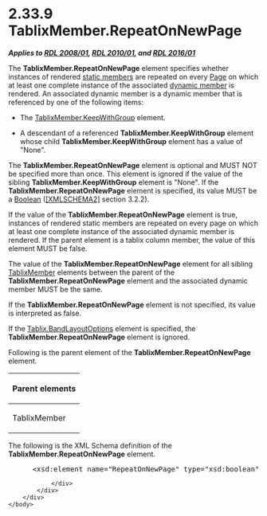 <html dir="LTR" xmlns:mshelp="http://msdn.microsoft.com/mshelp" xmlns:ddue="http://ddue.schemas.microsoft.com/authoring/2003/5" xmlns:xlink="http://www.w3.org/1999/xlink" xmlns:tool="http://www.microsoft.com/tooltip">
    <head>
        <meta http-equiv="Content-Type" content="text/html; CHARSET=utf-8"></meta>
        <meta name="save" content="history"></meta>
        <title>2.33.9 TablixMember.RepeatOnNewPage</title>
        <xml>
            <mshelp:toctitle title="2.33.9 TablixMember.RepeatOnNewPage"></mshelp:toctitle>
            <mshelp:rltitle title="[MS-RDL]: TablixMember.RepeatOnNewPage"></mshelp:rltitle>
            <mshelp:keyword index="A" term="7a8100e3-be10-4036-9bbe-5a72682bfc00"></mshelp:keyword>
            <mshelp:attr name="DCSext.ContentType" value="open specification"></mshelp:attr>
            <mshelp:attr name="AssetID" value="7a8100e3-be10-4036-9bbe-5a72682bfc00"></mshelp:attr>
            <mshelp:attr name="TopicType" value="kbRef"></mshelp:attr>
            <mshelp:attr name="DCSext.Title" value="[MS-RDL]: TablixMember.RepeatOnNewPage" />
        </xml>
    </head>
    <body>
        <div id="header">
            <h1 class="heading">2.33.9 TablixMember.RepeatOnNewPage</h1>
        </div>
        <div id="mainSection">
            <div id="mainBody">
                <div id="allHistory" class="saveHistory"></div>
                <div id="sectionSection0" class="section" name="collapseableSection">
                    

<p><b><i>Applies to </i></b><a href="1e855f94-4617-47e4-b89e-0856c6cb420f.md"><b><i>RDL 2008/01</i></b></a><b><i>,
</i></b><a href="3428e690-a348-4ec7-8a6a-8efb42d2cdee.md"><b><i>RDL 2010/01</i></b></a><b><i>,
and </i></b><a href="52ce3983-2bfc-4e72-9359-42aaf5fe4509.md"><b><i>RDL 2016/01</i></b></a></p>

<p>The <b>TablixMember.RepeatOnNewPage</b> element specifies
whether instances of rendered <a href="b2482b3f-74ab-4ca8-a9e5-c07955011743.md#gt_71fd4518-6443-4177-afc8-64249d9ce2c1">static
members</a> are repeated on every <a href="b5e525d5-00d6-4e1a-8813-55f327da6b4c.md">Page</a> on which at least one
complete instance of the associated <a href="b2482b3f-74ab-4ca8-a9e5-c07955011743.md#gt_6008ef1a-6292-4d6c-a912-511bf6aa0258">dynamic member</a> is rendered.
An associated dynamic member is a dynamic member that is referenced by one of
the following items:</p>

<ul><li><p><span><span> 
</span></span>The <a href="21e238be-5596-42ad-8583-0c8ef5fdab50.md">TablixMember.KeepWithGroup</a>
element.</p>

</li><li><p><span><span> 
</span></span>A descendant of a referenced <b>TablixMember.KeepWithGroup</b>
element whose child <b>TablixMember.KeepWithGroup</b> element has a value of
&quot;None&quot;.</p>

</li></ul><p>The <b>TablixMember.RepeatOnNewPage</b> element is optional
and MUST NOT be specified more than once. This element is ignored if the value
of the sibling <b>TablixMember.KeepWithGroup</b> element is &quot;None&quot;.
If the <b>TablixMember.RepeatOnNewPage</b> element is specified, its value MUST
be a <a href="4802fa14-3619-43fa-9898-3acab160a24c.md">Boolean</a> (<a href="https://go.microsoft.com/fwlink/?LinkId=90610">[XMLSCHEMA2]</a> section
3.2.2).</p>

<p>If the value of the <b>TablixMember.RepeatOnNewPage</b>
element is true, instances of rendered static members are repeated on every
page on which at least one complete instance of the associated dynamic member
is rendered. If the parent element is a tablix column member, the value of this
element MUST be false.</p>

<p>The value of the <b>TablixMember.RepeatOnNewPage</b> element
for all sibling <a href="1d8a9691-b173-4e24-9ea9-1f486bc824fd.md">TablixMember</a>
elements between the parent of the <b>TablixMember.RepeatOnNewPage</b> element
and the associated dynamic member MUST be the same.</p>

<p>If the <b>TablixMember.RepeatOnNewPage</b> element is not
specified, its value is interpreted as false.</p>

<p>If the <a href="aa3763a2-4b3a-4cab-9296-15da99211923.md">Tablix.BandLayoutOptions</a>
element is specified, the <b>TablixMember.RepeatOnNewPage</b> element is
ignored.</p>

<p>Following is the parent element of the <b>TablixMember.RepeatOnNewPage</b>
element.</p>

<table>
 <thead>
  <tr>
   <th>
   <p>Parent elements</p>
   </th>
  </tr>
 </thead>
 <tr>
  <td>
  <p>TablixMember</p>
  </td>
 </tr>
</table>

<p>The following is the XML Schema definition of the <b>TablixMember.RepeatOnNewPage</b>
element.</p>

<dl>
<dd>
<div><pre> &lt;xsd:element name=&quot;RepeatOnNewPage&quot; type=&quot;xsd:boolean&quot; minOccurs=&quot;0&quot; /&gt;
</pre></div>
</dd></dl>


                </div>
            </div>
        </div>
    </body>
</html>